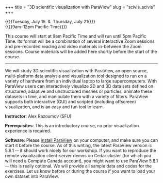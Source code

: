+++
title = "3D scientific visualization with ParaView"
slug = "scivis_scivis"
+++

{{<cor>}}Tuesday, July 19 &nbsp;&&nbsp; Thursday, July 21{{</cor>}}\
{{<cgr>}}9am–12pm Pacific Time{{</cgr>}}

This course will start at 9am Pacific Time and will run until 5pm Pacific Time. Its format will be a combination of
several interactive Zoom sessions and pre-recorded reading and video materials in-between the Zoom sessions. Course
materials will be added here shortly before the start of the course.

<!-- Please download a [ZIP file](https://owncloud.westgrid.ca/index.php/s/yG9xbsYLbLymvdZ/download) with the slides (single -->
<!-- PDF combining all chapters), sample datasets and scripts. -->

---

We will study 3D scientific visualization with ParaView, an open source, multi-platform data analysis and visualization
tool designed to run on a variety of hardware from an individual laptop to large supercomputers. With ParaView users can
interactively visualize 2D and 3D data sets defined on structured, adaptive and unstructured meshes or particles,
animate these datasets in time, and manipulate them with a variety of filters. ParaView supports both interactive (GUI)
and scripted (including offscreen) visualization, and is an easy and fun tool to learn.

**Instructor**: Alex Razoumov (SFU)

**Prerequisites**: This is an introductory course, no prior visualization experience is required.

**Software**: Please [install ParaView](https://www.paraview.org/download) on your computer, and make sure you can start
it before the course. As of this writing, the latest ParaView version is 5.9.1 -- it should work nicely for our
workshop. If you want to reproduce the remote visualization client-server demos on Cedar cluster (for which you will
need a Compute Canada account), you might want to use ParaView 5.8.1 -- this is really optional. We will provide all
sample data and codes for the exercises. Let us know before or during the course if you want to load your own dataset
into ParaView.

<!-- {{<cor>}}Zoom{{</cor>}} {{<s>}} {{<cgr>}}9:00am-9:30am Pacific{{</cgr>}} \ -->
<!-- {{<linktitle url="../vis1" text="Morning opening session">}} -->

<!-- <\!-- {{<cbr>}}On your own{{</cbr>}} \ -\-> -->
<!-- <\!-- {{<nolinktitle>}}Introduction{{</nolinktitle>}} \ -\-> -->
<!-- <\!-- {{<nolinktitle>}}ParaView architecture and GUI{{</nolinktitle>}} \ -\-> -->
<!-- <\!-- {{<nolinktitle>}}Importing data into ParaView{{</nolinktitle>}} \ -\-> -->
<!-- <\!-- {{<nolinktitle>}}Working with ParaView filters{{</nolinktitle>}} -\-> -->

<!-- {{<cbr>}}On your own{{</cbr>}} \ -->
<!-- {{<linktitle url="../vis/vis-01-intro" text="Introduction (28 min)">}} \ -->
<!-- {{<linktitle url="../vis/vis-02-arch" text="ParaView architecture and GUI (11 min)">}} \ -->
<!-- {{<linktitle url="../vis/vis-03-import" text="Importing data into ParaView (29 min)">}} \ -->
<!-- {{<linktitle url="../vis/vis-04-filters" text="Working with ParaView filters (35 min)">}} -->

<!-- {{<cor>}}Zoom{{</cor>}} {{<s>}} {{<cgr>}}11:45am-1:30pm Pacific{{</cgr>}} \ -->
<!-- {{<linktitle url="../vis2" text="Mid-day session">}} -->

<!-- <\!-- {{<cbr>}}On your own{{</cbr>}} \ -\-> -->
<!-- <\!-- {{<nolinktitle>}}Exporting scenes{{</nolinktitle>}} \ -\-> -->
<!-- <\!-- {{<nolinktitle>}}Animation in ParaView{{</nolinktitle>}} \ -\-> -->
<!-- <\!-- {{<nolinktitle>}}Python scripting in ParaView{{</nolinktitle>}} \ -\-> -->
<!-- <\!-- {{<nolinktitle>}}Remote and distributed visualization{{</nolinktitle>}} \ -\-> -->
<!-- <\!-- {{<nolinktitle>}}Summary{{</nolinktitle>}} -\-> -->

<!-- {{<cbr>}}On your own{{</cbr>}} \ -->
<!-- {{<linktitle url="../vis/vis-05-export" text="Exporting scenes (5 min)">}} \ -->
<!-- {{<linktitle url="../vis/vis-06-animation" text="Animation in ParaView (14 min)">}} \ -->
<!-- {{<linktitle url="../vis/vis-07-scripting" text="Python scripting in ParaView (30 min)">}} \ -->
<!-- {{<linktitle url="../vis/vis-08-remote" text="Remote and distributed visualization (37 min)">}} \ -->
<!-- {{<linktitle url="../vis/vis-09-summary" text="Summary (4 min)">}} -->

<!-- {{<cor>}}Zoom{{</cor>}} {{<s>}} {{<cgr>}}3:00pm-5:00pm Pacific{{</cgr>}} \ -->
<!-- {{<nolinktitle>}}Cover challenges, do some exercises, and wrap up the course.{{</nolinktitle>}} -->
